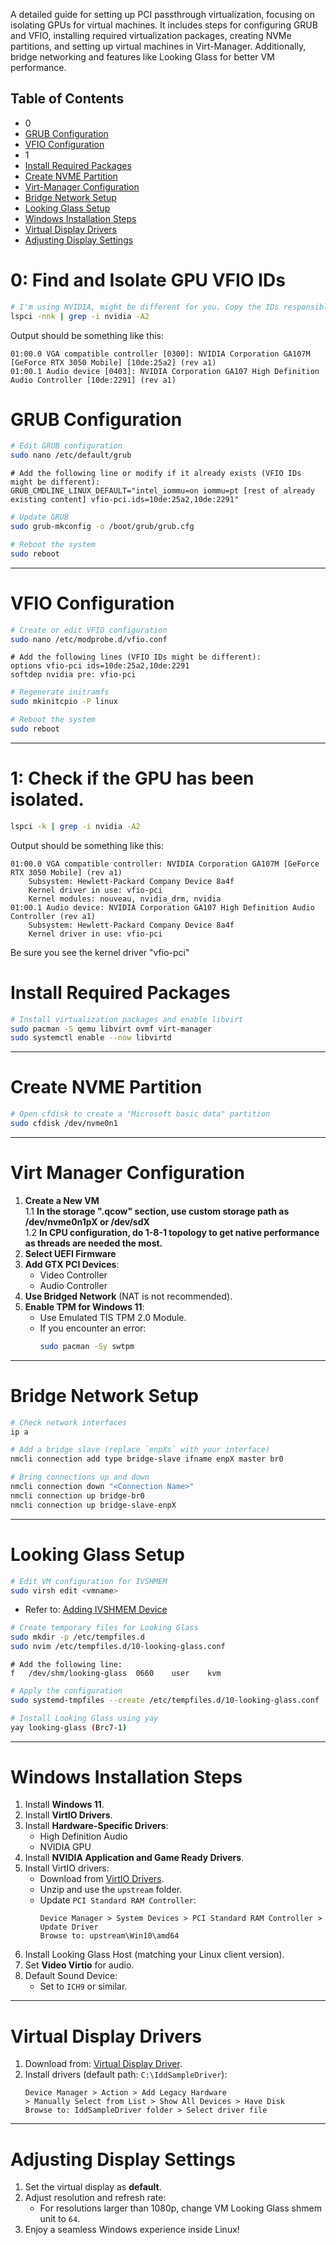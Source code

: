 A detailed guide for setting up PCI passthrough virtualization, focusing on isolating GPUs for virtual machines. It includes steps for configuring GRUB and VFIO, installing required virtualization packages, creating NVMe partitions, and setting up virtual machines in Virt-Manager. Additionally, bridge networking and features like Looking Glass for better VM performance.



## Table of Contents
- 0
- [GRUB Configuration](#grub-configuration)
- [VFIO Configuration](#vfio-configuration)
- 1
- [Install Required Packages](#install-required-packages)
- [Create NVME Partition](#create-nvme-partition)
- [Virt-Manager Configuration](#virt-manager-configuration)
- [Bridge Network Setup](#bridge-network-setup)
- [Looking Glass Setup](#looking-glass-setup)
- [Windows Installation Steps](#windows-installation-steps)
- [Virtual Display Drivers](#virtual-display-drivers)
- [Adjusting Display Settings](#adjusting-display-settings)


# 0: Find and Isolate GPU VFIO IDs
```bash
# I'm using NVIDIA, might be different for you. Copy the IDs responsibly.
lspci -nnk | grep -i nvidia -A2
```
Output should be something like this:
```
01:00.0 VGA compatible controller [0300]: NVIDIA Corporation GA107M [GeForce RTX 3050 Mobile] [10de:25a2] (rev a1)
01:00.1 Audio device [0403]: NVIDIA Corporation GA107 High Definition Audio Controller [10de:2291] (rev a1)
```

# GRUB Configuration
```bash
# Edit GRUB configuration
sudo nano /etc/default/grub
```
```plaintext
# Add the following line or modify if it already exists (VFIO IDs might be different):
GRUB_CMDLINE_LINUX_DEFAULT="intel_iommu=on iommu=pt [rest of already existing content] vfio-pci.ids=10de:25a2,10de:2291"
```
```bash
# Update GRUB
sudo grub-mkconfig -o /boot/grub/grub.cfg

# Reboot the system
sudo reboot
```

---

# VFIO Configuration
```bash
# Create or edit VFIO configuration
sudo nano /etc/modprobe.d/vfio.conf
```
```plaintext
# Add the following lines (VFIO IDs might be different):
options vfio-pci ids=10de:25a2,10de:2291
softdep nvidia pre: vfio-pci
```
```bash
# Regenerate initramfs
sudo mkinitcpio -P linux

# Reboot the system
sudo reboot
```

---

# 1: Check if the GPU has been isolated.
```bash
lspci -k | grep -i nvidia -A2
```
Output should be something like this:
```
01:00.0 VGA compatible controller: NVIDIA Corporation GA107M [GeForce RTX 3050 Mobile] (rev a1)
	Subsystem: Hewlett-Packard Company Device 8a4f
	Kernel driver in use: vfio-pci
	Kernel modules: nouveau, nvidia_drm, nvidia
01:00.1 Audio device: NVIDIA Corporation GA107 High Definition Audio Controller (rev a1)
	Subsystem: Hewlett-Packard Company Device 8a4f
	Kernel driver in use: vfio-pci
```
Be sure you see the kernel driver "vfio-pci"

# Install Required Packages
```bash
# Install virtualization packages and enable libvirt
sudo pacman -S qemu libvirt ovmf virt-manager
sudo systemctl enable --now libvirtd
```

---

# Create NVME Partition
```bash
# Open cfdisk to create a "Microsoft basic data" partition
sudo cfdisk /dev/nvme0n1
```

---

# Virt Manager Configuration
1. **Create a New VM** <br>
1.1 **In the storage ".qcow" section, use custom storage path as /dev/nvme0n1pX or /dev/sdX** <br>
1.2 **In CPU configuration, do 1-8-1 topology to get native performance as threads are needed the most.** <br>
3. **Select UEFI Firmware**<br>
4. **Add GTX PCI Devices**:
   - Video Controller
   - Audio Controller
5. **Use Bridged Network** (NAT is not recommended).<br>
6. **Enable TPM for Windows 11**:<br>
   - Use Emulated TIS TPM 2.0 Module.
   - If you encounter an error:
     ```bash
     sudo pacman -Sy swtpm
     ```

---

# Bridge Network Setup
```bash
# Check network interfaces
ip a

# Add a bridge slave (replace `enpXs` with your interface)
nmcli connection add type bridge-slave ifname enpX master br0

# Bring connections up and down
nmcli connection down "<Connection Name>"
nmcli connection up bridge-br0
nmcli connection up bridge-slave-enpX
```

---

# Looking Glass Setup
```bash
# Edit VM configuration for IVSHMEM
sudo virsh edit <vmname>
```
- Refer to: [Adding IVSHMEM Device](https://wiki.archlinux.org/title/PCI_passthrough_via_OVMF#Adding_IVSHMEM_Device_to_virtual_machines)

```bash
# Create temporary files for Looking Glass
sudo mkdir -p /etc/tempfiles.d
sudo nvim /etc/tempfiles.d/10-looking-glass.conf
```
```plaintext
# Add the following line:
f	/dev/shm/looking-glass	0660	user	kvm
```
```bash
# Apply the configuration
sudo systemd-tmpfiles --create /etc/tempfiles.d/10-looking-glass.conf

# Install Looking Glass using yay
yay looking-glass (Brc7-1)
```

---

# Windows Installation Steps
1. Install **Windows 11**.
2. Install **VirtIO Drivers**.
3. Install **Hardware-Specific Drivers**:
   - High Definition Audio
   - NVIDIA GPU
4. Install **NVIDIA Application and Game Ready Drivers**.
5. Install VirtIO drivers:
   - Download from [VirtIO Drivers](https://fedorapeople.org/groups/virt/virtio-win/direct-downloads/upstream-virtio/).
   - Unzip and use the `upstream` folder.
   - Update `PCI Standard RAM Controller`:
     ```plaintext
     Device Manager > System Devices > PCI Standard RAM Controller > Update Driver
     Browse to: upstream\Win10\amd64
     ```
6. Install Looking Glass Host (matching your Linux client version).
7. Set **Video Virtio** for audio.
8. Default Sound Device:
   - Set to `ICH9` or similar.

---

# Virtual Display Drivers
1. Download from: [Virtual Display Driver](https://github.com/VirtualDisplay/Virtual-Display-Driver).
2. Install drivers (default path: `C:\IddSampleDriver`):
   ```plaintext
   Device Manager > Action > Add Legacy Hardware
   > Manually Select from List > Show All Devices > Have Disk
   Browse to: IddSampleDriver folder > Select driver file
   ```

---

# Adjusting Display Settings
1. Set the virtual display as **default**.
2. Adjust resolution and refresh rate:
   - For resolutions larger than 1080p, change VM Looking Glass shmem unit to `64`.
3. Enjoy a seamless Windows experience inside Linux!
